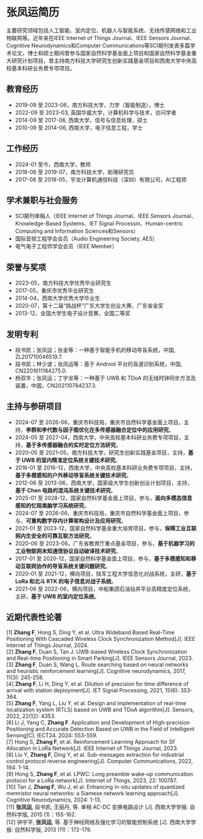 # 张凤运简历
主要研究领域包括人工智能、室内定位、机器人与智能系统、无线传感网络和工业物联网等。近年来在IEEE Internet of Things Journal、IEEE Sensors Journal、Cognitive Neurodynamics和Computer Communications等SCI期刊发表多篇学术论文，博士和硕士期间曾参与国家自然科学基金面上项目和国家自然科学基金重大研究计划项目，曾主持南方科技大学研究生创新实践基金项目和西南大学中央高校基本科研业务费专项项目。<br/>

## 教育经历
* 2019-09 至 2023-06，南方科技大学，力学（智能制造），博士
* 2022-09 至 2023-03, 英国华威大学，计算机科学与技术，访问学者
* 2014-09 至 2017-06, 西南大学，信号与信息处理，硕士
* 2010-09 至 2014-06, 西南大学，电子信息工程，学士

## 工作经历
* 2024-01 至今，西南大学，教师
* 2018-06 至 2019-07，南方科技大学，助理研究员
* 2017-08 至 2018-05，宇龙计算机通信科技（深圳）有限公司，AI工程师

## 学术兼职与社会服务
* SCI期刊审稿人（IEEE Internet of Things Journal、IEEE Sensors Journal、Knowledge-Based Systems、IET Signal Processin、Human-centric Computing and Information Sciences和Sensors）
* 国际音频工程学会会员（Audio Engineering Society, AES）
* 电气电子工程师学会会员（IEEE Member）

## 荣誉与奖项
* 2023-05，南方科技大学优秀毕业研究生
* 2017-05，重庆市优秀毕业研究生
* 2014-04，西南大学优秀大学毕业生
* 2020-07，第十二届“挑战杯”广东大学生创业大赛，广东省金奖
* 2013-12，全国大学生电子设计竞赛，全国二等奖

## 发明专利
* 段书凯；张凤运；张金等：一种基于智能手机的移动导盲系统，中国, ZL201710046519.7.
* 段书凯；林少波；张凤运等：基于 Android 平台的盲道识别系统，中国, CN2201611184275.0.
* 杨双华；张凤运；丁宇龙等：一种基于 UWB 和 TDoA 的无线时钟同步方法及装置，中国，CN202110784237.3.

## 主持与参研项目
* 2024-07 至 2026-06，重庆市科技局，重庆市自然科学基金面上项目，主持，**李群和李代数与因子图优化在多传感器融合定位中的应用研究**。
* 2024-05 至 2027-04，西南大学，中央高校基本科研业务费专项项目，主持，**基于多传感器融合的实时定位方法研究**。
* 2020-05 至 2021-05，南方科技大学，研究生创新实践基金项目，主持，**基于 UWB 的室内精准定位系统关键技术研究**。
* 2016-01 至 2016-12，西南大学，中央高校基本科研业务费专项项目，主持，**基于多模感知的户外移动导盲系统关键技术研究**。
* 2012-06 至 2013-06，西南大学，国家级大学生创新创业计划项目，主持，**基于 Chen 电路的混沌系统关键技术研究**。
* 2025-01 至 2028-12，国家自然科学基金面上项目，参与，**面向多模态信息感知的忆阻类脑学习系统研究**。
* 2024-07 至 2026-06，重庆市科技局，重庆市自然科学基金面上项目，参与，**可重构数字存内计算架构设计及应用研究**。
* 2021-01 至 2023-12，国家自然科学基金重大培育项目，参与，**保障工业互联网内生安全的可靠互联方法研究**。
* 2020-06 至 2023-06，广东省教育厅重点基金项目，参与，**基于机器学习的工业物联网未知通信协议自动破译技术研究**。
* 2017-01 至 2020-12，国家自然科学基金面上项目，参与，**基于多模感知和移动互联网协作的导盲系统关键问题研究**。
* 2020-01 至 2021-12，横向项目，陆军工程大学信息化对战系统，主研，**基于 LoRa 和北斗 RTK 的电子信息对战子系统**。
* 2021-06 至 2022-06，横向项目，中船集团石油钻井平台高精度定位系统，主研，**基于 UWB 的室内定位系统**。

## 近期代表性论著
[1] **Zhang F**, Hong S, Ding Y, et al. Ultra Wideband Based Real-Time Positioning With Cascaded Wireless Clock Synchronization Method[J]. IEEE Internet of Things Journal, 2024.<br/>
[2] **Zhang F**, Duan S, Tan J. UWB-based Wireless Clock Synchronization and Real-time Positioning in Smart Parking[J]. IEEE Sensors Journal, 2023.<br/>
[3] **Zhang F**, Duan S, Wang L. Route searching based on neural networks and heuristic reinforcement learning[J]. Cognitive neurodynamics, 2017, 11(3): 245-258.<br/>
[4] **Zhang F**, Li H, Ding Y, et al. Dilution of precision for time difference of arrival with station deployment[J]. IET Signal Processing, 2021, 15(6): 353-364.<br/>
[5] **Zhang F**, Yang L, Liu Y, et al. Design and implementation of real-time localization system (RTLS) based on UWB and TDoA algorithm[J]. Sensors, 2022, 22(12): 4353.<br/>
[6] Li J, Yang C, **Zhang F**. Application and Development of High-precision Positioning and Accurate Detection Based on UWB in the Field of Intelligent Sensing[C]. IECT24. 2024: 553-559.<br/>
[7] Hong S, **Zhang F**, et al. Reinforcement Learning Approach for SF Allocation in LoRa Network[J]. IEEE Internet of Things Journal, 2023.<br/>
[8] Liu Y, **Zhang F**, Ding Y, et al. Sub-messages extraction for industrial control protocol reverse engineering[J]. Computer Communications, 2022, 194: 1-14.<br/>
[9] Hong S, **Zhang F**, et al. LPWC: Long preamble wake-up communication protocol for a LoRa network[J]. Internet of Things, 2023, 22: 100787.<br/>
[10] Tan J, **Zhang F**, Wu J, et al. Enhancing in-situ updates of quantized memristor neural networks: a Siamese network learning approach[J]. Cognitive Neurodynamics, 2024: 1-13.<br/>
[11] **张凤运**, 段书凯, 王丽丹, 等. 单相 AC-DC 变换电路设计 [J]. 西南大学学报:  自然科学版, 2015 (1)：155-162.<br/>
[12] 钟宇平, **张凤运**, 等.  基于神经网络及强化学习的智能控制系统 [J]. 西南大学学报:  自然科学版, 2013 (11)：172-179.<br/>
